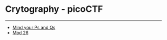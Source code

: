 # Crytography - picoCTF

------------

- [Mind your Ps and Qs](./MindyourPsandQs.md)
- [Mod 26](./Mod26.txt)
